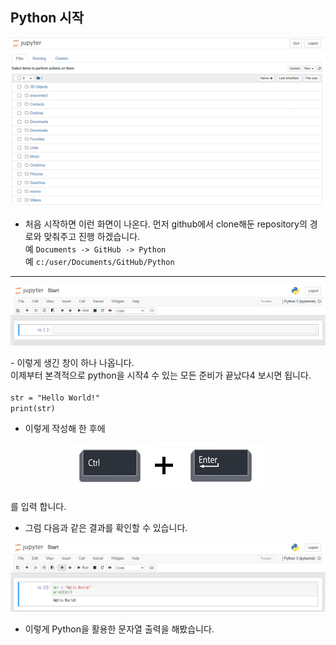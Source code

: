 ## **Python 시작**

<p align="center">
  <img src="./Image/jupyterEditor_1.png" alt="jupyterEditor_1">
</p>

- 처음 시작하면 이런 화면이 나온다. 먼저 github에서 clone해둔 repository의 경로와 맞춰주고 진행 하겠습니다. <br>예 `Documents -> GitHub -> Python`<br>예 `c:/user/Documents/GitHub/Python`

---
<p align="center">
  <img src="./Image/jupyterEditor_2.png" alt="jupyterEditor_2">
</p>
- 이렇게 생긴 창이 하나 나옵니다.<br>이제부터 본격적으로 python을 시작4 수 있는 모든 준비가 끝났다4 보시면 됩니다. <br><br

```
str = "Hello World!"
print(str)
```
- 이렇게 작성해 한 후에
<p align="center">
  <img src="./Image/jupyterEditor_4.png" alt="jupyterEditor_4">
</p>를 입력 합니다.


- 그럼 다음과 같은 결과를 확인할 수 있습니다.

<p align="center">
  <img src="./Image/jupyterEditor_3.png" alt="jupyterEditor_3">
</p>

- 이렇게 Python을 활용한 문자열 출력을 해봤습니다.
